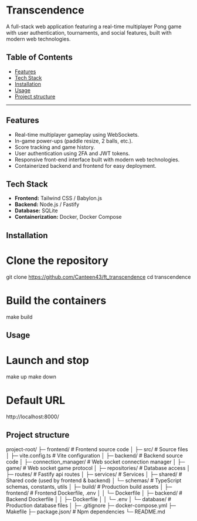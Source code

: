 # Transcendence

A full-stack web application featuring a real-time multiplayer Pong game with user authentication, tournaments, and social features, built with modern web technologies.

## Table of Contents

- [Features](#features)
- [Tech Stack](#tech-stack)
- [Installation](#installation)
- [Usage](#usage)
- [Project structure](#project-structure)

---

## Features

- Real-time multiplayer gameplay using WebSockets.
- In-game power-ups (paddle resize, 2 balls, etc.).
- Score tracking and game history.
- User authentication using 2FA and JWT tokens.
- Responsive front-end interface built with modern web technologies.
- Containerized backend and frontend for easy deployment.

## Tech Stack

- **Frontend:** Tailwind CSS / Babylon.js
- **Backend:** Node.js / Fastify
- **Database:** SQLite
- **Containerization:** Docker, Docker Compose

## Installation

# Clone the repository

git clone https://github.com/Canteen43/ft_transcendence
cd transcendence

# Build the containers

make build

## Usage

# Launch and stop

make up
make down

# Default URL

http://localhost:8000/

## Project structure

project-root/
├─ frontend/ # Frontend source code
│ ├─ src/ # Source files
│ ├─ vite.config.ts # Vite configuration
│
├─ backend/ # Backend source code
│ ├─ connection_manager/ # Web socket connection manager
│ ├─ game/ # Web socket game protocol
│ ├─ repositories/ # Database access
│ ├─ routes/ # Fastify api routes
│ ├─ services/ # Services
│
├─ shared/ # Shared code (used by frontend & backend)
│ └─ schemas/ # TypeScript schemas, constants, utils
│
├─ build/ # Production build assets
│ ├─ frontend/ # Frontend Dockerfile, .env
│ │ └─ Dockerfile
│ ├─ backend/ # Backend Dockerfile
│ │ ├─ Dockerfile
│ │ └─ .env
│ └─ database/ # Production database files
│
├─ .gitignore
├─ docker-compose.yml
├─ Makefile
├─ package.json/ # Npm dependencies
└─ README.md
